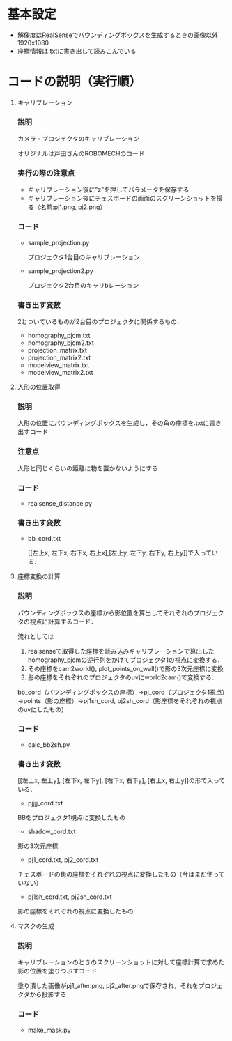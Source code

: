 # 基本設定

- 解像度はRealSenseでバウンディングボックスを生成するときの画像以外1920x1080
- 座標情報は.txtに書き出して読みこんでいる
# コードの説明（実行順）
1. キャリブレーション
    ### 説明
    カメラ・プロジェクタのキャリブレーション

    オリジナルは戸田さんのROBOMECHのコード
    ### 実行の際の注意点
      - キャリブレーション後に"z"を押してパラメータを保存する
      - キャリブレーション後にチェスボードの画面のスクリーンショットを撮る（名前:pj1.png, pj2.png）

    ### コード
    - sample_projection.py

        プロジェクタ1台目のキャリブレーション
    - sample_projection2.py

        プロジェクタ2台目のキャリbレーション

    ### 書き出す変数
    2とついているものが2台目のプロジェクタに関係するもの．
    - homography_pjcm.txt
    - homography_pjcm2.txt
    - projection_matrix.txt
    - projection_matrix2.txt
    - modelview_matrix.txt
    - modelview_matrix2.txt

1. 人形の位置取得
    ### 説明
    人形の位置にバウンディングボックスを生成し，その角の座標を.txtに書き出すコード
    ### 注意点
    人形と同じくらいの距離に物を置かないようにする
    ### コード
    - realsense_distance.py
    ### 書き出す変数
    - bb_cord.txt
      
      [[左上x, 左下x, 右下x, 右上x],[左上y, 左下y, 右下y, 右上y]]で入っている．

1. 座標変換の計算
    ### 説明
    バウンディングボックスの座標から影位置を算出してそれぞれのプロジェクタの視点に計算するコード．
    
    流れとしては
    1. realsenseで取得した座標を読み込みキャリブレーションで算出したhomography_pjcmの逆行列をかけてプロジェクタ1の視点に変換する．
    1. その座標をcam2world(), plot_points_on_wall()で影の3次元座標に変換
    1. 影の座標をそれぞれのプロジェクタのuvにworld2cam()で変換する．

    bb_cord（バウンディングボックスの座標）→pj_cord（プロジェクタ1視点）→points（影の座標）→pj1sh_cord, pj2sh_cord（影座標をそれぞれの視点のuvにしたもの）
    ### コード
    - calc_bb2sh.py
    ### 書き出す変数
    [[左上x, 左上y], [左下x, 左下y], [右下x, 右下y], [右上x, 右上y]]の形で入っている．

    - pjjjj_cord.txt

    BBをプロジェクタ1視点に変換したもの
    - shadow_cord.txt
    
    影の3次元座標
    - pj1_cord.txt, pj2_cord.txt
    
    チェスボードの角の座標をそれぞれの視点に変換したもの（今はまだ使っていない）
    - pj1sh_cord.txt, pj2sh_cord.txt
    
    影の座標をそれぞれの視点に変換したもの
1. マスクの生成
    ### 説明
    キャリブレーションのときのスクリーンショットに対して座標計算で求めた影の位置を塗りつぶすコード

    塗り潰した画像がpj1_after.png, pj2_after.pngで保存され，それをプロジェクタから投影する
    ### コード
    - make_mask.py
